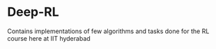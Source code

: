 # Deep-RL
Contains implementations of few algorithms and tasks done for the RL course here at  IIT hyderabad
